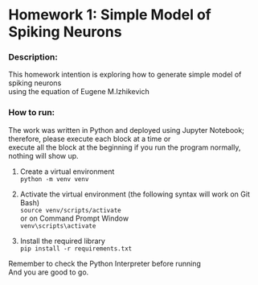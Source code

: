 # Homework 1: Simple Model of Spiking Neurons

### Description:
This homework intention is exploring how to generate simple model of spiking neurons <br> using the equation of Eugene M.Izhikevich

### How to run:
The work was written in Python and deployed using Jupyter Notebook; therefore, please execute each block at a time or <br>execute all the block at the beginning if you run the program normally, nothing will show up.
1. Create a virtual environment <br>
`python -m venv venv`

2. Activate the virtual environment (the following syntax will work on Git Bash) <br>
`source venv/scripts/activate` <br>
or on Command Prompt Window<br>
`venv\scripts\activate `

3. Install the required library <br>
`pip install -r requirements.txt`

Remember to check the Python Interpreter before running <br>
And you are good to go.
